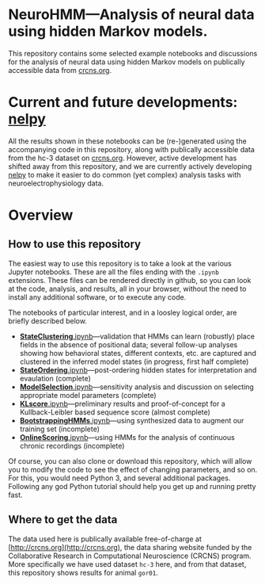 # NeuroHMM—Analysis of neural data using hidden Markov models.
This repository contains some selected example notebooks and discussions for the analysis of neural data using hidden Markov models on publically accessible data from [crcns.org](https://crcns.org/data-sets/hc/hc-3/about-hc-3).

# Current and future developments: [nelpy](https://github.com/eackermann/nelpy)
All the results shown in these notebooks can be (re-)generated using the accompanying code in this repository, along with publically accessible data from the hc-3 dataset on [crcns.org](crcns.org). However, active development has shifted away from this repository, and we are currently actively developing [nelpy](https://github.com/eackermann/nelpy) to make it easier to do common (yet complex) analysis tasks with neuroelectrophysiology data.

# Overview

## How to use this repository

The easiest way to use this repository is to take a look at the various Jupyter notebooks. These are all the files ending with the `.ipynb` extensions. These files can be rendered directly in github, so you can look at the code, analysis, and results, all in your browser, without the need to install any additional software, or to execute any code.

The notebooks of particular interest, and in a loosley logical order, are briefly described below.
 * [**StateClustering**.ipynb](../master/StateClustering.ipynb)—validation that HMMs can learn (robustly) place fields in the absence of positional data; several follow-up analyses showing how behavioral states, different contexts, etc. are captured and clustered in the inferred model states (in progress, first half complete)
 * [**StateOrdering**.ipynb](../master/StateOrdering.ipynb)—post-ordering hidden states for interpretation and evaulation (complete)
 * [**ModelSelection**.ipynb](../master/ModelSelection.ipynb)—sensitivity analysis and discussion on selecting appropriate model parameters (complete)
 * [**KLscore**.ipynb](../bmaster/KLscore.ipynb)—preliminary results and proof-of-concept for a Kullback-Leibler based sequence score (almost complete)
 * [**BootstrappingHMMs**.ipynb](../master/BootstrappingHMMs.ipynb)—using synthesized data to augment our training set (incomplete)
 * [**OnlineScoring**.ipynb](../master/OnlineScoring.ipynb)—using HMMs for the analysis of continuous chronic recordings (incomplete)
 

Of course, you can also clone or download this repository, which will allow you to modify the code to see the effect of changing parameters, and so on. For this, you would need Python 3, and several additional packages. Following any god Python tutorial should help you get up and running pretty fast.

## Where to get the data

The data used here is publically available free-of-charge at [http://crcns.org](http://crcns.org), the data sharing website funded by the Collaborative Research in Computational Neuroscience (CRCNS) program. More specifically we have used dataset `hc-3` here, and from that dataset, this repository shows results for animal `gor01`.
